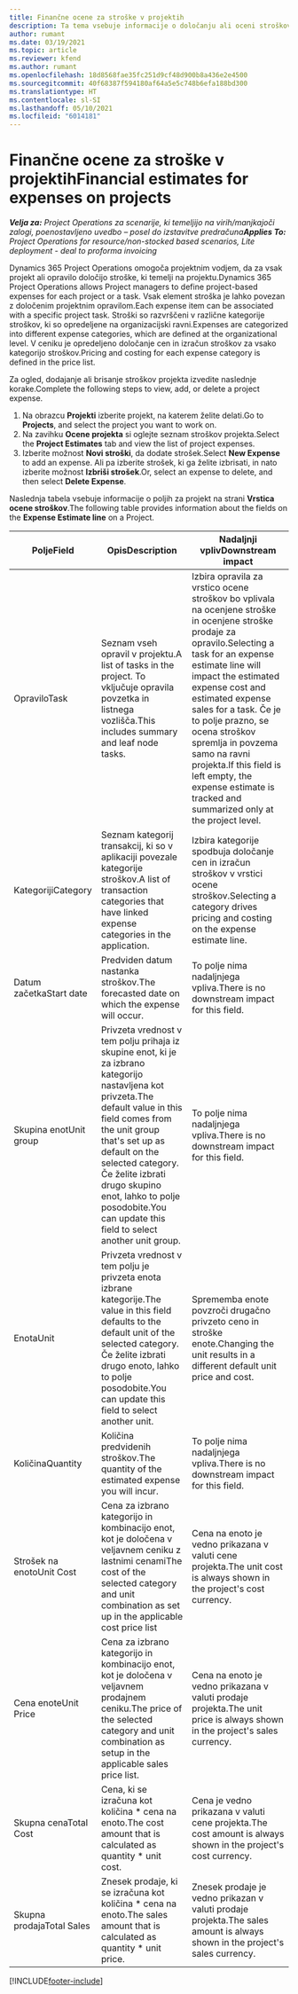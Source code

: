 ```yaml
---
title: Finančne ocene za stroške v projektih
description: Ta tema vsebuje informacije o določanju ali oceni stroškov za posamezen projekt.
author: rumant
ms.date: 03/19/2021
ms.topic: article
ms.reviewer: kfend
ms.author: rumant
ms.openlocfilehash: 18d8568fae35fc251d9cf48d900b8a436e2e4500
ms.sourcegitcommit: 40f68387f594180af64a5e5c748b6efa188bd300
ms.translationtype: HT
ms.contentlocale: sl-SI
ms.lasthandoff: 05/10/2021
ms.locfileid: "6014181"
---
```

# <a name="financial-estimates-for-expenses-on-projects"></a><span data-ttu-id="71b34-103">Finančne ocene za stroške v projektih</span><span class="sxs-lookup"><span data-stu-id="71b34-103">Financial estimates for expenses on projects</span></span>
<span data-ttu-id="71b34-104">_**Velja za:** Project Operations za scenarije, ki temeljijo na virih/manjkajoči zalogi, poenostavljeno uvedbo – posel do izstavitve predračuna_</span><span class="sxs-lookup"><span data-stu-id="71b34-104">_**Applies To:** Project Operations for resource/non-stocked based scenarios, Lite deployment - deal to proforma invoicing_</span></span>

<span data-ttu-id="71b34-105">Dynamics 365 Project Operations omogoča projektnim vodjem, da za vsak projekt ali opravilo določijo stroške, ki temelji na projektu.</span><span class="sxs-lookup"><span data-stu-id="71b34-105">Dynamics 365 Project Operations allows Project managers to define project-based expenses for each project or a task.</span></span> <span data-ttu-id="71b34-106">Vsak element stroška je lahko povezan z določenim projektnim opravilom.</span><span class="sxs-lookup"><span data-stu-id="71b34-106">Each expense item can be associated with a specific project task.</span></span> <span data-ttu-id="71b34-107">Stroški so razvrščeni v različne kategorije stroškov, ki so opredeljene na organizacijski ravni.</span><span class="sxs-lookup"><span data-stu-id="71b34-107">Expenses are categorized into different expense categories, which are defined at the organizational level.</span></span> <span data-ttu-id="71b34-108">V ceniku je opredeljeno določanje cen in izračun stroškov za vsako kategorijo stroškov.</span><span class="sxs-lookup"><span data-stu-id="71b34-108">Pricing and costing for each expense category is defined in the price list.</span></span> 

<span data-ttu-id="71b34-109">Za ogled, dodajanje ali brisanje stroškov projekta izvedite naslednje korake.</span><span class="sxs-lookup"><span data-stu-id="71b34-109">Complete the following steps to view, add, or delete a project expense.</span></span>

1. <span data-ttu-id="71b34-110">Na obrazcu **Projekti** izberite projekt, na katerem želite delati.</span><span class="sxs-lookup"><span data-stu-id="71b34-110">Go to **Projects**, and select the project you want to work on.</span></span>
2. <span data-ttu-id="71b34-111">Na zavihku **Ocene projekta** si oglejte seznam stroškov projekta.</span><span class="sxs-lookup"><span data-stu-id="71b34-111">Select the **Project Estimates** tab and view the list of project expenses.</span></span>
3. <span data-ttu-id="71b34-112">Izberite možnost **Novi stroški**, da dodate strošek.</span><span class="sxs-lookup"><span data-stu-id="71b34-112">Select **New Expense** to add an expense.</span></span> <span data-ttu-id="71b34-113">Ali pa izberite strošek, ki ga želite izbrisati, in nato izberite možnost **Izbriši strošek**.</span><span class="sxs-lookup"><span data-stu-id="71b34-113">Or, select an expense to delete, and then select **Delete Expense**.</span></span>

<span data-ttu-id="71b34-114">Naslednja tabela vsebuje informacije o poljih za projekt na strani **Vrstica ocene stroškov**.</span><span class="sxs-lookup"><span data-stu-id="71b34-114">The following table provides information about the fields on the **Expense Estimate line** on a Project.</span></span> 

| <span data-ttu-id="71b34-115">**Polje**</span><span class="sxs-lookup"><span data-stu-id="71b34-115">**Field**</span></span> | <span data-ttu-id="71b34-116">**Opis**</span><span class="sxs-lookup"><span data-stu-id="71b34-116">**Description**</span></span> | <span data-ttu-id="71b34-117">**Nadaljnji vpliv**</span><span class="sxs-lookup"><span data-stu-id="71b34-117">**Downstream impact**</span></span> |
| --- | --- | --- |
| <span data-ttu-id="71b34-118">Opravilo</span><span class="sxs-lookup"><span data-stu-id="71b34-118">Task</span></span> | <span data-ttu-id="71b34-119">Seznam vseh opravil v projektu.</span><span class="sxs-lookup"><span data-stu-id="71b34-119">A list of tasks in the project.</span></span> <span data-ttu-id="71b34-120">To vključuje opravila povzetka in listnega vozlišča.</span><span class="sxs-lookup"><span data-stu-id="71b34-120">This includes summary and leaf node tasks.</span></span> | <span data-ttu-id="71b34-121">Izbira opravila za vrstico ocene stroškov bo vplivala na ocenjene stroške in ocenjene stroške prodaje za opravilo.</span><span class="sxs-lookup"><span data-stu-id="71b34-121">Selecting a task for an expense estimate line will impact the estimated expense cost and estimated expense sales for a task.</span></span> <span data-ttu-id="71b34-122">Če je to polje prazno, se ocena stroškov spremlja in povzema samo na ravni projekta.</span><span class="sxs-lookup"><span data-stu-id="71b34-122">If this field is left empty, the expense estimate is tracked and summarized only at the project level.</span></span> |
| <span data-ttu-id="71b34-123">Kategoriji</span><span class="sxs-lookup"><span data-stu-id="71b34-123">Category</span></span> | <span data-ttu-id="71b34-124">Seznam kategorij transakcij, ki so v aplikaciji povezale kategorije stroškov.</span><span class="sxs-lookup"><span data-stu-id="71b34-124">A list of transaction categories that have linked expense categories in the application.</span></span> | <span data-ttu-id="71b34-125">Izbira kategorije spodbuja določanje cen in izračun stroškov v vrstici ocene stroškov.</span><span class="sxs-lookup"><span data-stu-id="71b34-125">Selecting a category drives pricing and costing on the expense estimate line.</span></span> |
| <span data-ttu-id="71b34-126">Datum začetka</span><span class="sxs-lookup"><span data-stu-id="71b34-126">Start date</span></span> | <span data-ttu-id="71b34-127">Predviden datum nastanka stroškov.</span><span class="sxs-lookup"><span data-stu-id="71b34-127">The forecasted date on which the expense will occur.</span></span> | <span data-ttu-id="71b34-128">To polje nima nadaljnjega vpliva.</span><span class="sxs-lookup"><span data-stu-id="71b34-128">There is no downstream impact for this field.</span></span> |
| <span data-ttu-id="71b34-129">Skupina enot</span><span class="sxs-lookup"><span data-stu-id="71b34-129">Unit group</span></span> | <span data-ttu-id="71b34-130">Privzeta vrednost v tem polju prihaja iz skupine enot, ki je za izbrano kategorijo nastavljena kot privzeta.</span><span class="sxs-lookup"><span data-stu-id="71b34-130">The default value in this field comes from the unit group that's set up as default on the selected category.</span></span> <span data-ttu-id="71b34-131">Če želite izbrati drugo skupino enot, lahko to polje posodobite.</span><span class="sxs-lookup"><span data-stu-id="71b34-131">You can update this field to select another unit group.</span></span> | <span data-ttu-id="71b34-132">To polje nima nadaljnjega vpliva.</span><span class="sxs-lookup"><span data-stu-id="71b34-132">There is no downstream impact for this field.</span></span> |
| <span data-ttu-id="71b34-133">Enota</span><span class="sxs-lookup"><span data-stu-id="71b34-133">Unit</span></span> | <span data-ttu-id="71b34-134">Privzeta vrednost v tem polju je privzeta enota izbrane kategorije.</span><span class="sxs-lookup"><span data-stu-id="71b34-134">The value in this field defaults to the default unit of the selected category.</span></span> <span data-ttu-id="71b34-135">Če želite izbrati drugo enoto, lahko to polje posodobite.</span><span class="sxs-lookup"><span data-stu-id="71b34-135">You can update this field to select another unit.</span></span> | <span data-ttu-id="71b34-136">Sprememba enote povzroči drugačno privzeto ceno in stroške enote.</span><span class="sxs-lookup"><span data-stu-id="71b34-136">Changing the unit results in a different default unit price and cost.</span></span> |
| <span data-ttu-id="71b34-137">Količina</span><span class="sxs-lookup"><span data-stu-id="71b34-137">Quantity</span></span> | <span data-ttu-id="71b34-138">Količina predvidenih stroškov.</span><span class="sxs-lookup"><span data-stu-id="71b34-138">The quantity of the estimated expense you will incur.</span></span> | <span data-ttu-id="71b34-139">To polje nima nadaljnjega vpliva.</span><span class="sxs-lookup"><span data-stu-id="71b34-139">There is no downstream impact for this field.</span></span> |
| <span data-ttu-id="71b34-140">Strošek na enoto</span><span class="sxs-lookup"><span data-stu-id="71b34-140">Unit Cost</span></span> | <span data-ttu-id="71b34-141">Cena za izbrano kategorijo in kombinacijo enot, kot je določena v veljavnem ceniku z lastnimi cenami</span><span class="sxs-lookup"><span data-stu-id="71b34-141">The cost of the selected category and unit combination as set up in the applicable cost price list</span></span> | <span data-ttu-id="71b34-142">Cena na enoto je vedno prikazana v valuti cene projekta.</span><span class="sxs-lookup"><span data-stu-id="71b34-142">The unit cost is always shown in the project's cost currency.</span></span> |
| <span data-ttu-id="71b34-143">Cena enote</span><span class="sxs-lookup"><span data-stu-id="71b34-143">Unit Price</span></span> | <span data-ttu-id="71b34-144">Cena za izbrano kategorijo in kombinacijo enot, kot je določena v veljavnem prodajnem ceniku.</span><span class="sxs-lookup"><span data-stu-id="71b34-144">The price of the selected category and unit combination as setup in the applicable sales price list.</span></span> | <span data-ttu-id="71b34-145">Cena na enoto je vedno prikazana v valuti prodaje projekta.</span><span class="sxs-lookup"><span data-stu-id="71b34-145">The unit price is always shown in the project's sales currency.</span></span> |
| <span data-ttu-id="71b34-146">Skupna cena</span><span class="sxs-lookup"><span data-stu-id="71b34-146">Total Cost</span></span> | <span data-ttu-id="71b34-147">Cena, ki se izračuna kot količina \* cena na enoto.</span><span class="sxs-lookup"><span data-stu-id="71b34-147">The cost amount that is calculated as quantity \* unit cost.</span></span>| <span data-ttu-id="71b34-148">Cena je vedno prikazana v valuti cene projekta.</span><span class="sxs-lookup"><span data-stu-id="71b34-148">The cost amount is always shown in the project's cost currency.</span></span> |
| <span data-ttu-id="71b34-149">Skupna prodaja</span><span class="sxs-lookup"><span data-stu-id="71b34-149">Total Sales</span></span> | <span data-ttu-id="71b34-150">Znesek prodaje, ki se izračuna kot količina \* cena na enoto.</span><span class="sxs-lookup"><span data-stu-id="71b34-150">The sales amount that is calculated as quantity \* unit price.</span></span> | <span data-ttu-id="71b34-151">Znesek prodaje je vedno prikazan v valuti prodaje projekta.</span><span class="sxs-lookup"><span data-stu-id="71b34-151">The sales amount is always shown in the project's sales currency.</span></span> |


[!INCLUDE[footer-include](../includes/footer-banner.md)]
